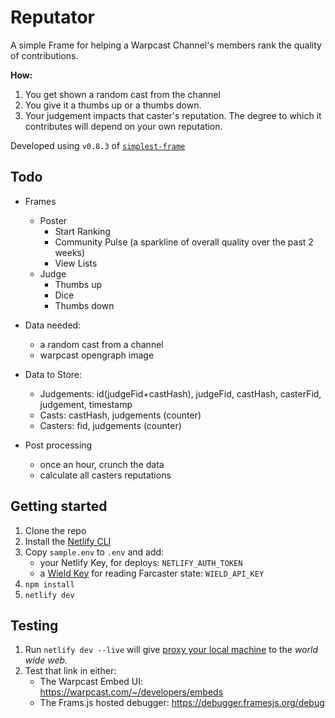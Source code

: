 # Reputator

A simple Frame for helping a Warpcast Channel's members rank the quality of contributions. 

**How:** 
1. You get shown a random cast from the channel
2. You give it a thumbs up or a thumbs down. 
3. Your judgement impacts that caster's reputation. The degree to which it contributes will depend on your own reputation.

Developed using `v0.8.3` of [`simplest-frame`](https://github.com/depatchedmode/simplest-frame)

## Todo

- Frames
    - Poster
        - Start Ranking
        - Community Pulse (a sparkline of overall quality over the past 2 weeks)
        - View Lists
    - Judge
        - Thumbs up
        - Dice 
        - Thumbs down

- Data needed:
    - a random cast from a channel
    - warpcast opengraph image

- Data to Store:
    - Judgements: id(judgeFid+castHash), judgeFid, castHash, casterFid, judgement, timestamp
    - Casts: castHash, judgements (counter)
    - Casters: fid, judgements (counter)

- Post processing
    - once an hour, crunch the data
    - calculate all casters reputations

## Getting started

1. Clone the repo
2. Install the [Netlify CLI](https://docs.netlify.com/cli/get-started/)
3. Copy `sample.env` to `.env` and add:
    + your Netlify Key, for deploys: `NETLIFY_AUTH_TOKEN`
    + a [Wield Key](https://docs.wield.co/farcaster/api) for reading Farcaster state: `WIELD_API_KEY`
4. `npm install`
5. `netlify dev`

## Testing

1. Run `netlify dev --live` will give [proxy your local machine](https://docs.netlify.com/cli/local-development/#share-a-live-development-server) to the *world* *wide* *web*.
2. Test that link in either:
    + The Warpcast Embed UI: https://warpcast.com/~/developers/embeds
    + The Frams.js hosted debugger: https://debugger.framesjs.org/debug
